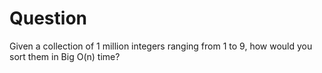 # Question
Given a collection of 1 million integers ranging from 1 to 9, how would you sort them in Big O(n) time?
